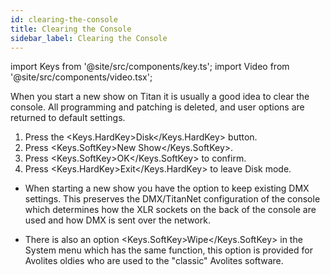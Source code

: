 ```yaml
---
id: clearing-the-console
title: Clearing the Console
sidebar_label: Clearing the Console
---
```


import Keys from '@site/src/components/key.ts';
import Video from '@site/src/components/video.tsx';

When you start a new show on Titan it is usually a good idea to clear
the console. All programming and patching is deleted, and user options
are returned to default settings.

1. Press the <Keys.HardKey>Disk</Keys.HardKey> button.
2. Press <Keys.SoftKey>New Show</Keys.SoftKey>.
3. Press <Keys.SoftKey>OK</Keys.SoftKey> to confirm.
4. Press <Keys.HardKey>Exit</Keys.HardKey> to leave Disk mode.

-   When starting a new show you have the option to keep existing DMX
    settings. This preserves the DMX/TitanNet configuration of the
    console which determines how the XLR sockets on the back of the
    console are used and how DMX is sent over the network.

-   There is also an option <Keys.SoftKey>Wipe</Keys.SoftKey> in the System menu which has the
    same function, this option is provided for Avolites oldies who are
    used to the "classic" Avolites software.
